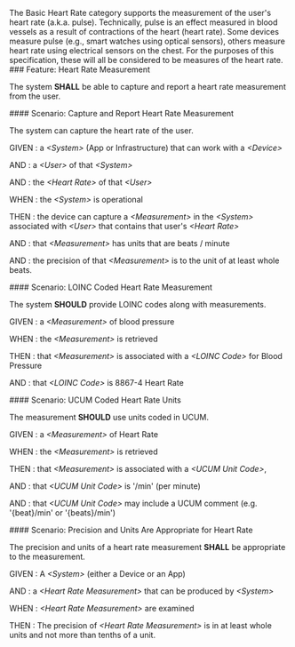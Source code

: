 The Basic Heart Rate category supports the measurement of the user's heart rate (a.k.a. pulse).
Technically, pulse is an effect measured in blood vessels as a result of contractions of the heart
(heart rate).  Some devices measure pulse (e.g., smart watches using optical sensors), others
measure heart rate using electrical sensors on the chest.  For the purposes of this specification,
these will all be considered to be measures of the heart rate.
###<span class='glyphicon glyphicon-phone'/> <span class='glyphicon glyphicon-dashboard'/> <span class='glyphicon glyphicon-cloud'/> <a name='heart_rate_measurement'>Feature: Heart Rate Measurement</a>

The system **SHALL** be able to capture and report a heart rate measurement from the user.


####<span class='glyphicon text-success glyphicon-phone'/> <span class='glyphicon text-success glyphicon-dashboard'/> <span class='glyphicon text-success glyphicon-cloud'/> <a name='capture-and-report-heart-rate-measurement'>Scenario: Capture and Report Heart Rate Measurement</a>

The system can capture the heart rate of the user.

GIVEN
: a <i>&lt;System&gt;</i> (App or Infrastructure) that can work with a <i>&lt;Device&gt;</i>

   AND
   : a <i>&lt;User&gt;</i> of that <i>&lt;System&gt;</i>

   AND
   : the <i>&lt;Heart Rate&gt;</i> of that <i>&lt;User&gt;</i>

WHEN
: the <i>&lt;System&gt;</i> is operational

THEN
: the device can capture a <i>&lt;Measurement&gt;</i> in the <i>&lt;System&gt;</i> associated with <i>&lt;User&gt;</i> that contains that user's <i>&lt;Heart Rate&gt;</i>

   AND
   : that <i>&lt;Measurement&gt;</i> has units that are beats / minute

   AND
   : the precision of that <i>&lt;Measurement&gt;</i> is to the unit of at least whole beats.


####<span class='glyphicon text-info glyphicon-phone'/> <span class='glyphicon text-info glyphicon-cloud'/> <a name='loinc-coded-heart-rate-measurement'>Scenario: LOINC Coded Heart Rate Measurement</a>

The system **SHOULD** provide LOINC codes along with measurements.

GIVEN
: a <i>&lt;Measurement&gt;</i> of blood pressure

WHEN
: the <i>&lt;Measurement&gt;</i> is retrieved

THEN
: that <i>&lt;Measurement&gt;</i> is associated with a <i>&lt;LOINC Code&gt;</i> for Blood Pressure

   AND
   : that <i>&lt;LOINC Code&gt;</i> is 8867-4 Heart Rate  


####<span class='glyphicon text-info glyphicon-phone'/> <span class='glyphicon text-info glyphicon-cloud'/> <a name='ucum-coded-heart-rate-units'>Scenario: UCUM Coded Heart Rate Units</a>

The measurement **SHOULD** use units coded in UCUM.

GIVEN
: a <i>&lt;Measurement&gt;</i> of Heart Rate

WHEN
: the <i>&lt;Measurement&gt;</i> is retrieved

THEN
: that <i>&lt;Measurement&gt;</i> is associated with a <i>&lt;UCUM Unit Code&gt;</i>,

   AND
   : that <i>&lt;UCUM Unit Code&gt;</i> is '/min' (per minute)

   AND
   : that <i>&lt;UCUM Unit Code&gt;</i> may include a UCUM comment (e.g. '{beat}/min' or '{beats}/min') 


####<span class='glyphicon text-success glyphicon-phone'/> <span class='glyphicon text-success glyphicon-dashboard'/> <a name='precision-and-units-are-appropriate-for-heart-rate'>Scenario: Precision and Units Are Appropriate for Heart Rate</a>

The precision and units of a heart rate measurement **SHALL** be appropriate to the measurement.

GIVEN
: A <i>&lt;System&gt;</i> (either a Device or an App)

   AND
   : a <i>&lt;Heart Rate Measurement&gt;</i> that can be produced by <i>&lt;System&gt;</i>

WHEN
: <i>&lt;Heart Rate Measurement&gt;</i> are examined

THEN
: The precision of <i>&lt;Heart Rate Measurement&gt;</i> is in at least whole units and not more than tenths of a unit. 

